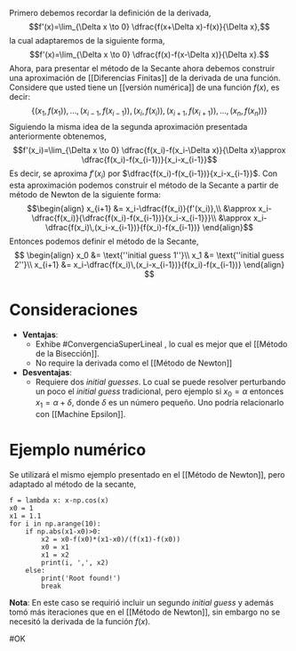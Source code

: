 Primero debemos recordar la definición de la derivada,
$$f'(x)=\lim_{\Delta x \to 0} \dfrac{f(x+\Delta x)-f(x)}{\Delta x},$$
la cual adaptaremos de la siguiente forma,
$$f'(x)=\lim_{\Delta x \to 0} \dfrac{f(x)-f(x-\Delta x)}{\Delta x}.$$
Ahora, para presentar el método de la Secante ahora debemos construir una aproximación de [[Diferencias Finitas]] de la derivada de una función. Considere que usted tiene un [[versión numérica]] de una función $f(x)$, es decir:
$$
\{(x_1,f(x_1)),\dots,(x_{i-1},f(x_{i-1})),(x_i,f(x_i)),(x_{i+1},f(x_{i+1})),\dots,(x_n,f(x_n))\}
$$
Siguiendo la misma idea de la segunda aproximación presentada anteriormente obtenemos,$$f'(x_i)=\lim_{\Delta x \to 0} \dfrac{f(x_i)-f(x_i-\Delta x)}{\Delta x}\approx \dfrac{f(x_i)-f(x_{i-1})}{x_i-x_{i-1}}$$
Es decir, se aproxima $f'(x_i)$ por $\dfrac{f(x_i)-f(x_{i-1})}{x_i-x_{i-1}}$. Con esta aproximación podemos construir el método de la Secante a partir de método de Newton de la siguiente forma: $$\begin{align}
x_{i+1} &= x_i-\dfrac{f(x_i)}{f'(x_i)},\\
	&\approx x_i-\dfrac{f(x_i)}{\dfrac{f(x_i)-f(x_{i-1})}{x_i-x_{i-1}}}\\
	&\approx x_i-\dfrac{f(x_i)\,(x_i-x_{i-1})}{f(x_i)-f(x_{i-1})}
\end{align}$$
Entonces podemos definir el método de la Secante,
$$
\begin{align}
x_0 &= \text{''initial guess 1''}\\
x_1 &= \text{''initial guess 2''}\\
x_{i+1} &= x_i-\dfrac{f(x_i)\,(x_i-x_{i-1})}{f(x_i)-f(x_{i-1})}
\end{align}
$$
# Consideraciones
- **Ventajas**:
	- Exhibe #ConvergenciaSuperLineal , lo cual es mejor que el [[Método de la Bisección]].
	- No require la derivada como el [[Método de Newton]]
- **Desventajas**:
	- Requiere dos *initial guesses*. Lo cual se puede resolver perturbando un poco el *initial guess* tradicional, pero ejemplo si $x_0=\alpha$  entonces $x_1=\alpha+\delta$, donde $\delta$ es un número pequeño. Uno podría relacionarlo con [[Machine Epsilon]].

# Ejemplo numérico
Se utilizará el mismo ejemplo presentado en el [[Método de Newton]], pero adaptado al método de la secante,
```run-python
f = lambda x: x-np.cos(x)
x0 = 1
x1 = 1.1
for i in np.arange(10):
	if np.abs(x1-x0)>0:  
		x2 = x0-f(x0)*(x1-x0)/(f(x1)-f(x0))
		x0 = x1
		x1 = x2 
		print(i, ',', x2)
	else:
		print('Root found!')
		break
```

**Nota**: En este caso se requirió incluir un segundo _initial guess_ y además tomó más iteraciones que en el [[Método de Newton]], sin embargo no se necesitó la derivada de la función $f(x)$.

#OK